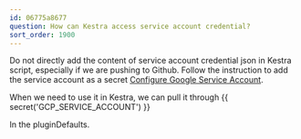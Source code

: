 ```yaml
---
id: 06775a8677
question: How can Kestra access service account credential?
sort_order: 1900
---
```


Do not directly add the content of service account credential json in Kestra script, especially if we are pushing to Github. Follow the instruction to add the service account as a secret [Configure Google Service Account](https://kestra.io/docs/how-to-guides/google-credentials#add-service-account-as-a-secret).

When we need to use it in Kestra, we can pull it through {{ secret('GCP_SERVICE_ACCOUNT') }}

In the pluginDefaults.

